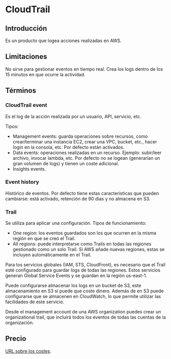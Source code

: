 # CloudTrail

## Introducción

Es un producto que logea acciones realizadas en AWS.

## Limitaciones

No sirve para gestionar eventos en tiempo real. Crea los logs dentro de los 15 minutos en que ocurre la actividad.

## Términos

### CloudTrail event

Es el log de la acción realizada por un usuario, API, servicio, etc.

Tipos:

- Management events: guarda operaciones sobre recursos, como crear/terminar una instancia EC2, crear una VPC, bucket, etc., hacer login en la consola, etc. Por defecto están activados.
- Data events: operaciones realizadas en un recurso. Ejemplo: subir/leer archivo, invocar lambda, etc. Por defecto no se logean (generarían un gran volumen de logs) y tienen un coste adicional.
- Insights events.

### Event history

Histórico de eventos. Por defecto tiene estas características que pueden cambiarse: está activado, retención de 90 días y no almacena en S3.

### Trail

Se utiliza para aplicar una configuración. Tipos de funcionamiento:

  - One region: los eventos guardados son los que ocurren en la misma región en que se creó el Trail.
  - All regions: puede interpretarse como Trails en todas las regiones gestionado como un solo Trail. Si AWS añade nuevas regiones, estas se incluyen automáticamente en el Trail.

Para los servicios globales (IAM, STS, CloudFront), es necesario que el Trail esté configurado para guardar logs de todas las regiones. Estos servicios generan Global Service Events y se guardan en la región us-east-1.

Puede configurarse almacenar los logs en un bucket de S3, este almacenamiento en S3 sí puede que coste dinero. Además de en S3 puede configurarse que se almacenen en CloudWatch, lo que permite utilizar las facilidades de este servicio.

Desde el management account de una AWS organization puedes crear un organizational trail, que incluirá todos los eventos de todas las cuentas de la organización.

## Precio

[URL sobre los costes](https://aws.amazon.com/es/cloudtrail/pricing/).
